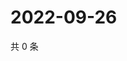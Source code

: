 # 2022-09-26

共 0 条

<!-- BEGIN WEIBO -->
<!-- 最后更新时间 Mon Sep 26 2022 02:21:57 GMT+0800 (China Standard Time) -->

<!-- END WEIBO -->
